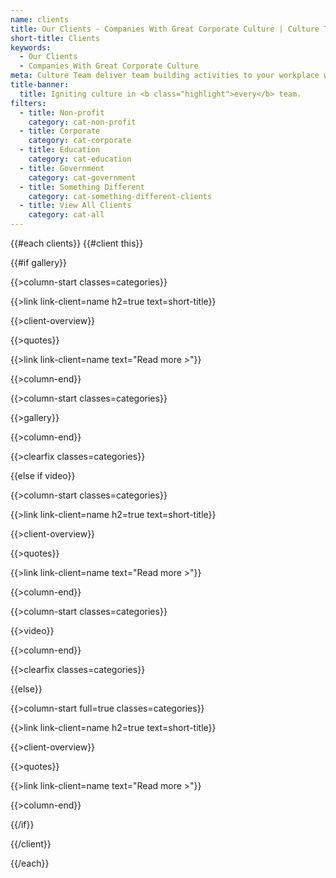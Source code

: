 ```yaml
---
name: clients
title: Our Clients - Companies With Great Corporate Culture | Culture Team
short-title: Clients
keywords:
  - Our Clients
  - Companies With Great Corporate Culture
meta: Culture Team deliver team building activities to your workplace with actionable takeaways to create great corporate culture within companies. Book today!
title-banner:
  title: Igniting culture in <b class="highlight">every</b> team.
filters:
  - title: Non-profit
    category: cat-non-profit
  - title: Corporate
    category: cat-corporate
  - title: Education
    category: cat-education
  - title: Government
    category: cat-government
  - title: Something Different
    category: cat-something-different-clients 
  - title: View All Clients
    category: cat-all
---
```

{{#each clients}}
{{#client this}}

{{#if gallery}}

{{>column-start classes=categories}}

  {{>link link-client=name h2=true text=short-title}}

  {{>client-overview}}

  {{>quotes}}
  
  {{>link link-client=name text="Read more >"}}

{{>column-end}}

{{>column-start classes=categories}}

  {{>gallery}}

{{>column-end}}

{{>clearfix classes=categories}}

{{else if video}}

{{>column-start classes=categories}}

   {{>link link-client=name h2=true text=short-title}}

  {{>client-overview}}

  {{>quotes}}
  
  {{>link link-client=name text="Read more >"}}

{{>column-end}}

{{>column-start classes=categories}}

  {{>video}}

{{>column-end}}

{{>clearfix classes=categories}}

{{else}}

{{>column-start full=true classes=categories}}

  {{>link link-client=name h2=true text=short-title}}

  {{>client-overview}}

  {{>quotes}}
  
  {{>link link-client=name text="Read more >"}}

{{>column-end}}

{{/if}}

{{/client}}

{{/each}}
